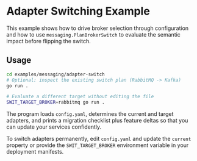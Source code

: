 # Adapter Switching Example

This example shows how to drive broker selection through configuration and how to use
`messaging.PlanBrokerSwitch` to evaluate the semantic impact before flipping the switch.

## Usage

```bash
cd examples/messaging/adapter-switch
# Optional: inspect the existing switch plan (RabbitMQ -> Kafka)
go run .

# Evaluate a different target without editing the file
SWIT_TARGET_BROKER=rabbitmq go run .
```

The program loads `config.yaml`, determines the current and target adapters, and prints a
migration checklist plus feature deltas so that you can update your services confidently.

To switch adapters permanently, edit `config.yaml` and update the `current` property or
provide the `SWIT_TARGET_BROKER` environment variable in your deployment manifests.
